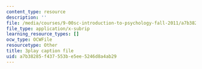 ```yaml
---
content_type: resource
description: ''
file: /media/courses/9-00sc-introduction-to-psychology-fall-2011/a7b38285f437553be5ee5246d8a4ab29_syXplPKQb_o.srt
file_type: application/x-subrip
learning_resource_types: []
ocw_type: OCWFile
resourcetype: Other
title: 3play caption file
uid: a7b38285-f437-553b-e5ee-5246d8a4ab29
---
```

